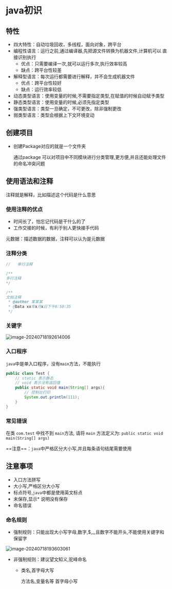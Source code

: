 # java初识

## 特性

* 四大特性：自动垃圾回收，多线程，面向对象，跨平台
* 编程性语言：运行之前,通过编译器,先把源文件转换为机器文件,计算机可以 直接识别执行
  * 优点：只需要编译一次,就可以运行多次,执行效率较高
  * 缺点：跨平台性较差
* 解释型语言：每次运行都需要进行解释，并不会生成机器文件
  * 优点：跨平台性较好
  * 缺点：运行效率较低
* 动态类型语言：使用变量的时候,不需要指定类型,在赋值的时候自动赋予类型
* 静态类型语言：使用变量的时候,必须先指定类型
* 强类型语言：类型一旦确定，不可更改，除非强制更改
* 弱类型语言：类型会根据上下文环境变动

## 创建项目

* 创建Package对应的就是一个文件夹

  通过package 可以对项目中不同模块进行分类管理,更方便,并且还能处理文件的命名冲突问题

## 使用语法和注释

注释就是解释，比如描述这个代码是什么意思

### 使用注释的优点

* 时间长了，怕忘记代码是干什么的了
* 工作交接的时候，有利于别人更快接手代码

元数据：描述数据的数据，注释可以认为是元数据

### 注释分类

```java
//   单行注释

/**
多行注释
*/

/**
文档注释
 * @author 某某某
 * @Data xx年x月x日下午6:50:35
 */
```

### 关键字

![image-20240718192614006](C:\Users\qzw\Desktop\worknode\java\picture\image-20240718192614006.png)

### 入口程序

`java`中是单入口程序，没有`main`方法，不能执行

```java
public class Test {
    // static 表示静态
    // void 表示没有返回值
	public static void main(String[] args){
        // 控制台打印
		System.out.println(111);
	}
}
```

### 常见错误

 在类 `com.test` 中找不到 `main`方法, 请将 `main` 方法定义为:
   `public static void main(String[] args)`

==注意==：`java`中严格区分大小写,并且每条语句结尾需要使用

## 注意事项

* 入口方法拼写
* 大小写,严格区分大小写
* 标点符号,`java`中都是使用英文标点
* 未保存,显示* 说明没有保存
* 命名错误

### 命名规则

* 强制规则：只能出现大小写字母,数字,$,_,且数字不能开头,不能使用关键字和保留字

![image-20240718193603061](C:\Users\qzw\Desktop\worknode\java\picture\image-20240718193603061.png)

* 非强制规则：建议望文知义,驼峰命名

  * 类名,首字母大写

    方法名,变量名等 首字母小写